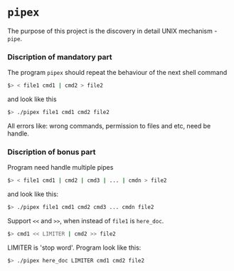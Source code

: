 # `pipex`

The purpose of this project is the discovery in detail UNIX mechanism - `pipe`.

### Discription of mandatory part
The program `pipex` should repeat the behaviour of the next shell command
```bash
$> < file1 cmd1 | cmd2 > file2
```
and look like this
```bash
$> ./pipex file1 cmd1 cmd2 file2
```
All errors like: wrong commands, permission to files and etc, need be handle.

### Discription of bonus part
Program need handle multiple pipes
```bash
$> < file1 cmd1 | cmd2 | cmd3 | ... | cmdn > file2
```
and look like this:
```bash
$> ./pipex file1 cmd1 cmd2 cmd3 ... cmdn file2
```
Support `<<` and `>>`, when instead of `file1` is `here_doc`.
```bash
$> cmd1 << LIMITER | cmd2 >> file2
```
LIMITER is 'stop word'. Program look like this:
```bash
$> ./pipex here_doc LIMITER cmd1 cmd2 file2
```

